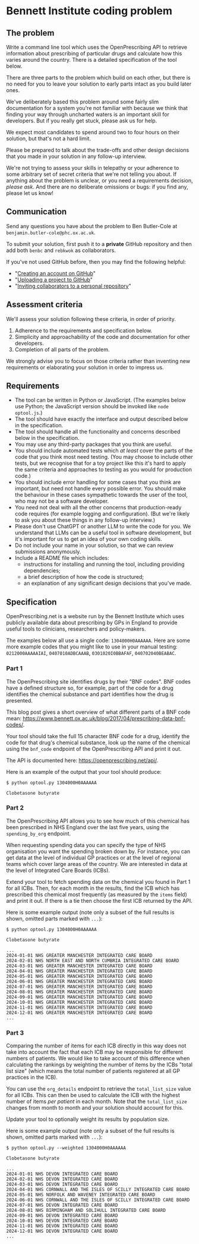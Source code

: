 # Bennett Institute coding problem

## The problem

Write a command line tool which uses the OpenPrescribing API to retrieve information about
prescribing of particular drugs and calculate how this varies around the country. There is a
detailed specification of the tool below.

There are three parts to the problem which build on each other, but there is no need for you to
leave your solution to early parts intact as you build later ones.

We've deliberately based this problem around some fairly slim documentation for a system you're not
familiar with because we think that finding your way through uncharted waters is an important skill
for developers. But if you really get stuck, please ask us for help.

We expect most candidates to spend around two to four hours on their solution, but that's not a
hard limit.

Please be prepared to talk about the trade-offs and other design decisions that you made in your
solution in any follow-up interview.

We're not trying to assess your skills in telepathy or your adherence to some arbitrary set of
secret criteria that we're not telling you about. If anything about the problem is unclear, or you
need a requirements decision, _please ask_. And there are no deliberate omissions or bugs: if you
find any, please let us know!


## Communication

Send any questions you have about the problem to Ben Butler-Cole at
`benjamin.butler-cole@phc.ox.ac.uk`.

To submit your solution,
first push it to a **private** GitHub repository and then add both `benbc` and `rebkwok` as collaborators.

If you've not used GitHub before, then you may find the following helpful:

* "[Creating an account on GitHub](https://docs.github.com/en/get-started/start-your-journey/creating-an-account-on-github)"
* "[Uploading a project to GitHub](https://docs.github.com/en/get-started/start-your-journey/uploading-a-project-to-github)"
* "[Inviting collaborators to a personal repository](https://docs.github.com/en/account-and-profile/setting-up-and-managing-your-personal-account-on-github/managing-access-to-your-personal-repositories/inviting-collaborators-to-a-personal-repository)"

## Assessment criteria

We'll assess your solution following these criteria, in order of priority.

1. Adherence to the requirements and specification below.
2. Simplicity and approachability of the code and documentation for other developers.
3. Completion of all parts of the problem.

We strongly advise you to focus on those criteria rather than inventing new requirements or
elaborating your solution in order to impress us.


## Requirements

* The tool can be written in Python or JavaScript. (The examples below use Python; the JavaScript
  version should be invoked like `node optool.js`.)
* The tool should have exactly the interface and output described below in the specification.
* The tool should handle all the functionality and concerns described below in the specification.
* You may use any third-party packages that you think are useful.
* You should include automated tests which _at least_ cover the parts of the code that you
  think most need testing. (You may choose to include other tests, but we recognise that for a toy project
  like this it's hard to apply the same criteria and approaches to testing as you would for
  production code.)
* You should include error handling for some cases that you think are important, but need not handle
  every possible error. You should make the behaviour in these cases sympathetic towards the user of
  the tool, who may not be a software developer.
* You need not deal with all the other concerns that production-ready code requires (for example
  logging and configuration). (But we're likely to ask you about these things in any follow-up
  interview.)
* Please don't use ChatGPT or another LLM to write the code for you. We understand that LLMs can be
  a useful tool in software development, but it's important for us to get an idea of your own
  coding skills.
* Do not include your name in your solution, so that we can review submissions anonymously.
* Include a README file which includes:
  * instructions for installing and running the tool, including providing dependencies;
  * a brief description of how the code is structured;
  * an explanation of any significant design decisions that you've made.


## Specification

OpenPrescribing.net is a website run by the Bennett Institute which uses publicly available data
about prescribing by GPs in England to provide useful tools to clinicians, researchers
and policy-makers.

The examples below all use a single code: `1304000H0AAAAAA`.
Here are some more example codes that you might like to use in your manual testing:
`0212000AAAAAIAI`, `0407010ADBCAAAB`, `0301020I0BBAFAF`, `040702040BEABAC`.


### Part 1

The OpenPrescribing site identifies drugs by their "BNF codes". BNF codes have a defined structure
so, for example, part of the code for a drug identifies the chemical substance and part identifies
how the drug is presented.

This blog post gives a short overview of what different parts of a BNF code mean:
https://www.bennett.ox.ac.uk/blog/2017/04/prescribing-data-bnf-codes/.

Your tool should take the full 15 character BNF code for a drug, identify the code for that drug's
chemical substance, look up the name of the chemical using the `bnf_code` endpoint of the
OpenPrescribing API and print it out.

The API is documented here: https://openprescribing.net/api/.

Here is an example of the output that your tool should produce:
```
$ python optool.py 1304000H0AAAAAA

Clobetasone butyrate
```


### Part 2

The OpenPrescribing API allows you to see how much of this chemical has been prescribed in NHS
England over the last five years, using the `spending_by_org` endpoint.

When requesting spending data you can specify the type of NHS organisation you want the spending
broken down by. For instance, you can get data at the level of individual GP practices or at the
level of regional teams which cover large areas of the country. We are interested in data at the
level of Integrated Care Boards (ICBs).

Extend your tool to fetch spending data on the chemical you found in Part 1 for all ICBs. Then, for
each month in the results, find the ICB which has prescribed this chemical most frequently (as
measured by the `items` field) and print it out. If there is a tie then choose the first ICB returned
by the API.

Here is some example output (note only a subset of the full results is shown, omitted parts marked
with `...`):
```
$ python optool.py 1304000H0AAAAAA

Clobetasone butyrate

...
2024-01-01 NHS GREATER MANCHESTER INTEGRATED CARE BOARD
2024-02-01 NHS NORTH EAST AND NORTH CUMBRIA INTEGRATED CARE BOARD
2024-03-01 NHS GREATER MANCHESTER INTEGRATED CARE BOARD
2024-04-01 NHS GREATER MANCHESTER INTEGRATED CARE BOARD
2024-05-01 NHS GREATER MANCHESTER INTEGRATED CARE BOARD
2024-06-01 NHS GREATER MANCHESTER INTEGRATED CARE BOARD
2024-07-01 NHS GREATER MANCHESTER INTEGRATED CARE BOARD
2024-08-01 NHS GREATER MANCHESTER INTEGRATED CARE BOARD
2024-09-01 NHS GREATER MANCHESTER INTEGRATED CARE BOARD
2024-10-01 NHS GREATER MANCHESTER INTEGRATED CARE BOARD
2024-11-01 NHS GREATER MANCHESTER INTEGRATED CARE BOARD
2024-12-01 NHS GREATER MANCHESTER INTEGRATED CARE BOARD
...
```


### Part 3

Comparing the number of items for each ICB directly in this way does not take into account the fact
that each ICB may be responsible for different numbers of patients. We would like to take account
of this difference when calculating the rankings by weighting the number of items by the ICBs
"total list size" (which means the total number of patients registered at all GP practices in
the ICB).

You can use the `org_details` endpoint to retrieve the `total_list_size` value for all ICBs. This
can then be used to calculate the ICB with the highest number of items _per patient_ in each month.
Note that the `total_list_size` changes from month to month and your solution should account for
this.

Update your tool to optionally weight its results by population size.

Here is some example output (note only a subset of the full results is shown, omitted parts marked
with `...`):
```
$ python optool.py --weighted 1304000H0AAAAAA

Clobetasone butyrate

...
2024-01-01 NHS DEVON INTEGRATED CARE BOARD
2024-02-01 NHS DEVON INTEGRATED CARE BOARD
2024-03-01 NHS DEVON INTEGRATED CARE BOARD
2024-04-01 NHS CORNWALL AND THE ISLES OF SCILLY INTEGRATED CARE BOARD
2024-05-01 NHS NORFOLK AND WAVENEY INTEGRATED CARE BOARD
2024-06-01 NHS CORNWALL AND THE ISLES OF SCILLY INTEGRATED CARE BOARD
2024-07-01 NHS DEVON INTEGRATED CARE BOARD
2024-08-01 NHS BIRMINGHAM AND SOLIHULL INTEGRATED CARE BOARD
2024-09-01 NHS DEVON INTEGRATED CARE BOARD
2024-10-01 NHS DEVON INTEGRATED CARE BOARD
2024-11-01 NHS DEVON INTEGRATED CARE BOARD
2024-12-01 NHS DEVON INTEGRATED CARE BOARD
...
```
